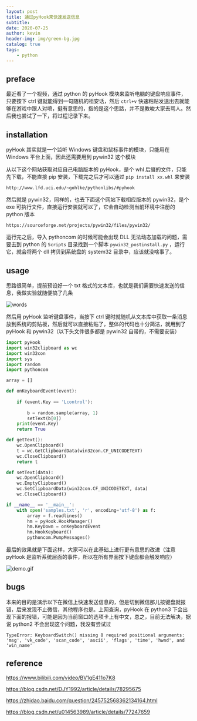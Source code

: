 ```yaml
---
layout: post
title: 通过pyHook来快速发送信息
subtitle: 
date: 2020-07-25
author: kevin
header-img: img/green-bg.jpg
catalog: true
tags:
    - python
---
```




## preface 



最近看了一个视频，通过 python 的 pyHook 模块来监听电脑的键盘响应事件，只要按下 ctrl 键就能得到一句随机的祖安话，然后 `ctrl+v` 快速粘贴发送出去就能够在游戏中跟人对喷，挺有意思的，指的是这个思路，并不是教唆大家去骂人。然后我也尝试了一下，将过程记录下来。



## installation



pyHook 其实就是一个监听 Windows 键盘和鼠标事件的模块，只能用在 Windows 平台上面，因此还需要用到 pywin32 这个模块



从以下这个网站获取对应自己电脑版本的 pyHook，是个 whl 后缀的文件，只能先下载，不能直接 pip 安装，下载完之后才可以通过 `pip install xx.whl` 来安装



```
http://www.lfd.uci.edu/~gohlke/pythonlibs/#pyhook
```



然后就是 pywin32，同样的，也去下面这个网站下载相应版本的 pywin32，是个 exe 可执行文件，直接运行安装就可以了，它会自动检测当前环境中注册的 python 版本



```
https://sourceforge.net/projects/pywin32/files/pywin32/
```



运行完之后，导入 pythoncom 的时候可能会出现 DLL 无法动态加载的问题，需要去到 python 的 `Scripts` 目录找到一个脚本 `pywin32_postinstall.py` ，运行它，就会将两个 dll 拷贝到系统盘的 system32 目录中，应该就没啥事了。



## usage



思路很简单，提前预设好一个 txt 格式的文本库，也就是我们需要快速发送的信息，我做实验就随便搞了几条

![words](https://i.loli.net/2020/07/27/J8XDfGI65OsB3tq.png)



然后用 pyHook 监听键盘事件，当按下 ctrl 键时就随机从文本库中获取一条消息放到系统的剪贴板，然后就可以直接粘贴了，整体的代码也十分简洁，就用到了 pyHook 和 pywin32（以下头文件很多都是 pywin32 自带的，不需要安装）



```python
import pyHook
import win32clipboard as wc
import win32con
import sys
import random
import pythoncom

array = []

def onKeyboardEvent(event):
    
    if (event.Key == 'Lcontrol'):
    
        b = random.sample(array, 1)
        setText(b[0])
    print(event.Key)
    return True

def getText():
    wc.OpenClipboard()
    t = wc.GetClipboardData(win32con.CF_UNICODETEXT)
    wc.CloseClipboard()
    return t

def setText(data):
    wc.OpenClipboard()
    wc.EmptyClipboard()
    wc.SetClipboardData(win32con.CF_UNICODETEXT, data)
    wc.CloseClipboard()

if __name__ == '__main__':
    with open('samples.txt', 'r', encoding='utf-8') as f:
        array = f.readlines()
        hm = pyHook.HookManager()
        hm.KeyDown = onKeyboardEvent
        hm.HookKeyboard()
        pythoncom.PumpMessages()

```



最后的效果就是下面这样，大家可以在此基础上进行更有意思的改进（注意 pyHook 是监听系统层面的事件，所以在所有界面按下键盘都会触发响应）



![demo.gif](https://i.loli.net/2020/07/27/WbkBwnI1ETDG47Z.gif)



## bugs



本来的目的是演示以下在微信上快速发送信息的，但是切到微信那儿按键盘就报错，后来发现不止微信，其他程序也是。上网查询，pyHook 在 python3 下会出现下面的报错，可能是因为当前窗口的选项卡上有中文，总之，目前无法解决，据说 python2 不会出现这个问题，我没有尝试过



```
TypeError: KeyboardSwitch() missing 8 required positional arguments: 'msg', 'vk_code', 'scan_code', 'ascii', 'flags', 'time', 'hwnd', and 'win_name'
```



## reference 



https://www.bilibili.com/video/BV1gE411o7K8

https://blog.csdn.net/DJY1992/article/details/78295675

https://zhidao.baidu.com/question/245752568362134164.html

https://blog.csdn.net/u014563989/article/details/77247659